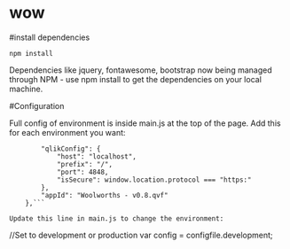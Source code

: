 # wow

#install dependencies

```npm install```

Dependencies like jquery, fontawesome, bootstrap now being managed through NPM - use npm install to get the dependencies on your local machine.

#Configuration

Full config of environment is inside main.js at the top of the page. Add this for each environment you want:

```		"development": {
		"qlikConfig": {
			"host": "localhost",
			"prefix": "/",
			"port": 4848,
			"isSecure": window.location.protocol === "https:"
		},
		"appId": "Woolworths - v0.8.qvf"
	},```

Update this line in main.js to change the environment:
```
//Set to development or production
var config = configfile.development;
```